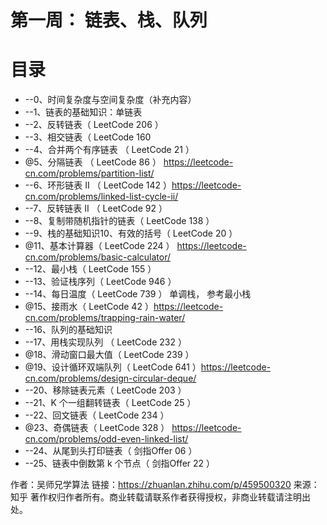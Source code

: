 # 第一周： 链表、栈、队列



# 目录
* --0、时间复杂度与空间复杂度（补充内容）
* --1、链表的基础知识：单链表
* --2、反转链表（ LeetCode 206 ）
* --3、相交链表（ LeetCode 160 
* --4、合并两个有序链表 （ LeetCode 21 ）
* @5、分隔链表 （ LeetCode 86 ） https://leetcode-cn.com/problems/partition-list/
* --6、环形链表 II （ LeetCode 142 ）https://leetcode-cn.com/problems/linked-list-cycle-ii/
* --7、反转链表 II （ LeetCode 92 ）
* --8、复制带随机指针的链表（ LeetCode 138 ）
* --9、栈的基础知识10、有效的括号（ LeetCode 20 ）
* @11、基本计算器（ LeetCode 224 ） https://leetcode-cn.com/problems/basic-calculator/
* --12、最小栈（ LeetCode 155 ）
* --13、验证栈序列（ LeetCode 946 ）
* --14、每日温度（ LeetCode 739 ） 单调栈， 参考最小栈
* @15、接雨水（ LeetCode 42 ）https://leetcode-cn.com/problems/trapping-rain-water/
* --16、队列的基础知识
* --17、用栈实现队列 （ LeetCode 232 ）
* @18、滑动窗口最大值（ LeetCode 239 ）
* @19、设计循环双端队列（ LeetCode 641 ）https://leetcode-cn.com/problems/design-circular-deque/
* --20、移除链表元素（ LeetCode 203 ）
* --21、K 个一组翻转链表（ LeetCode 25 ）
* --22、回文链表（ LeetCode 234 ）
* @23、奇偶链表（ LeetCode 328 ） https://leetcode-cn.com/problems/odd-even-linked-list/
* --24、从尾到头打印链表（ 剑指Offer 06 ）
* --25、链表中倒数第 k 个节点（ 剑指Offer 22 ）

作者：吴师兄学算法 链接：https://zhuanlan.zhihu.com/p/459500320 来源：知乎 著作权归作者所有。商业转载请联系作者获得授权，非商业转载请注明出处。
